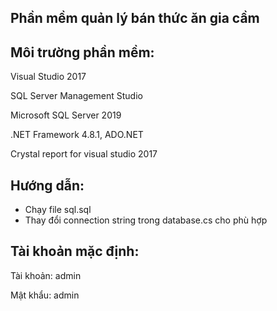 ## Phần mềm quản lý bán thức ăn gia cầm

## Môi trường phần mềm:
Visual Studio 2017

SQL Server Management Studio

Microsoft SQL Server 2019

.NET Framework 4.8.1, ADO.NET

Crystal report for visual studio 2017
## Hướng dẫn: 
- Chạy file sql.sql
- Thay đổi connection string trong database.cs cho phù hợp

## Tài khoản mặc định:

Tài khoản: admin

Mật khẩu: admin
